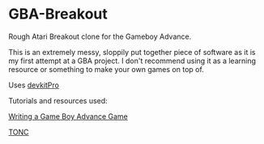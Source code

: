 # GBA-Breakout
Rough Atari Breakout clone for the Gameboy Advance.

This is an extremely messy, sloppily put together piece of software as it is my first attempt at a GBA project. I don't recommend using it as a learning resource or something to make your own games on top of.

Uses [devkitPro](https://devkitpro.org/wiki/Getting_Started)

Tutorials and resources used:

[Writing a Game Boy Advance Game](https://www.reinterpretcast.com/writing-a-game-boy-advance-game)

[TONC](https://www.coranac.com/tonc/text/toc.htm)
